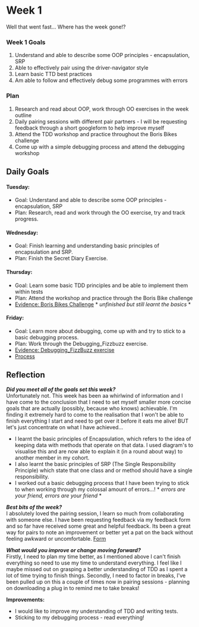 # **Week 1**

Well that went fast... Where has the week gone!?


### **Week 1 Goals**
1. Understand and able to describe some OOP principles - encapsulation, SRP 
2. Able to effectively pair using the driver-navigator style
3. Learn basic TTD best practices
4. Am able to follow and effectively debug some programmes with errors 

### **Plan**
1. Research and read about OOP, work through OO exercises in the week outline 
2. Daily pairing sessions with different pair partners - I will be requesting feedback through a short googleform to help improve myself
3. Attend the TDD workshop and practice throughout the Boris Bikes challenge
4. Come up with a simple debugging process and attend the debugging workshop


## **Daily Goals**

#### Tuesday:
- Goal: Understand and able to describe some OOP principles - encapsulation, SRP
- Plan: Research, read and work through the OO exercise, try and track progress.

#### Wednesday:
- Goal: Finish learning and understanding basic principles of encapsulation and SRP.
- Plan: Finish the Secret Diary Exercise.

#### Thursday:
- Goal: Learn some basic TDD principles and be able to implement them within tests
- Plan: Attend the workshop and practice through the Boris Bike challenge
- [Evidence: Boris Bikes Challenge](https://github.com/beca-g/Boris_Bikes/commits/master) * *unfinished but still learnt the basics* *

#### Friday:
- Goal: Learn more about debugging, come up with and try to stick to a basic debugging process.
- Plan: Work through the Debugging_Fizzbuzz exercise.
- [Evidence: Debugging_FizzBuzz exercise](https://github.com/beca-g/debugging_fizzbuzz)
- [Process](https://docs.google.com/document/d/1qHLj0eAbMWxN59ezpFbyMFaLbqQlAj15eXcwgTPXgP4/edit)


## **Reflection**

***Did you meet all of the goals set this week?***   
Unfortunately not. This week has been aa whirlwind of information and I have come to the conclusion that I need to set myself smaller more concise goals that are actually (possibly, because who knows) achievable. I'm finding it extremely hard to come to the realisation that I won't be able to finish everything I start and need to get over it before it eats me alive! 
BUT let's just concentrate on what I have achieved...
 - I learnt the basic principles of Encapsulation, which refers to the idea of keeping data with methods that operate on that data. I used diagram's to visualise this and are now able to explain it (in a round about way) to another member in my cohort.
 - I also learnt the basic principles of SRP (The Single Responsibility Principle) which state that one class and or method should have a single responsibility.
 - I worked out a basic debugging process that I have been trying to stick to when working through my colossal amount of errors...! * *errors are your friend, errors are your friend* *
 
 ***Best bits of the week?***   
 I absolutely loved the pairing session, I learn so much from collaborating with someone else. I have been requesting feedback via my feedback form and so far have received some great and helpful feedback. Its been a great way for pairs to note an improvement or better yet a pat on the back without feeling awkward or uncomfortable. [Form](https://docs.google.com/forms/d/1WgmnQF4tuyHTlt3WGhgaQ6QIj_IVHzyxHuD7C64SQVs/edit)

***What would you improve or change moving forward?***   
Firstly, I need to plan my time better, as I mentioned above I can't finish everything so need to use my time to understand everything. I feel like I maybe missed out on grasping a better understanding of TDD as I spent a lot of time trying to finish things.
Secondly, I need to factor in breaks, I've been pulled up on this a couple of times now in pairing sessions - planning on downloading a plug in to remind me to take breaks! 

**Improvements:**
- I would like to improve my understanding of TDD and writing tests.
- Sticking to my debugging process - read everything!